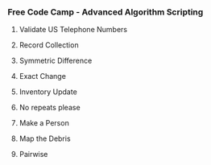 
 ### Free Code Camp - Advanced Algorithm Scripting

1. Validate US Telephone Numbers 

2. Record Collection 

3. Symmetric Difference 

4. Exact Change 

5. Inventory Update

6. No repeats please 

7. Make a Person 

8. Map the Debris 

9. Pairwise
